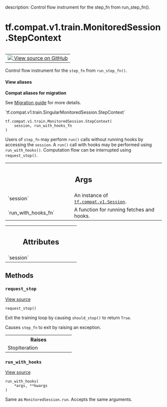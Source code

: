 description: Control flow instrument for the step_fn from run_step_fn().

<div itemscope itemtype="http://developers.google.com/ReferenceObject">
<meta itemprop="name" content="tf.compat.v1.train.MonitoredSession.StepContext" />
<meta itemprop="path" content="Stable" />
<meta itemprop="property" content="__init__"/>
<meta itemprop="property" content="request_stop"/>
<meta itemprop="property" content="run_with_hooks"/>
</div>

# tf.compat.v1.train.MonitoredSession.StepContext

<!-- Insert buttons and diff -->

<table class="tfo-notebook-buttons tfo-api nocontent" align="left">
<td>
  <a target="_blank" href="https://github.com/tensorflow/tensorflow/blob/r2.4/tensorflow/python/training/monitored_session.py#L836-L871">
    <img src="https://www.tensorflow.org/images/GitHub-Mark-32px.png" />
    View source on GitHub
  </a>
</td>
</table>



Control flow instrument for the `step_fn` from `run_step_fn()`.

<section class="expandable">
  <h4 class="showalways">View aliases</h4>
  <p>
<b>Compat aliases for migration</b>
<p>See
<a href="https://www.tensorflow.org/guide/migrate">Migration guide</a> for
more details.</p>
<p>`tf.compat.v1.train.SingularMonitoredSession.StepContext`</p>
</p>
</section>

<pre class="devsite-click-to-copy prettyprint lang-py tfo-signature-link">
<code>tf.compat.v1.train.MonitoredSession.StepContext(
    session, run_with_hooks_fn
)
</code></pre>



<!-- Placeholder for "Used in" -->

Users of `step_fn` may perform `run()` calls without running hooks
by accessing the `session`.  A `run()` call with hooks may be performed
using `run_with_hooks()`.  Computation flow can be interrupted using
`request_stop()`.

<!-- Tabular view -->
 <table class="responsive fixed orange">
<colgroup><col width="214px"><col></colgroup>
<tr><th colspan="2"><h2 class="add-link">Args</h2></th></tr>

<tr>
<td>
`session`
</td>
<td>
An instance of <a href="../../../../../tf/compat/v1/Session.md"><code>tf.compat.v1.Session</code></a>.
</td>
</tr><tr>
<td>
`run_with_hooks_fn`
</td>
<td>
A function for running fetches and hooks.
</td>
</tr>
</table>





<!-- Tabular view -->
 <table class="responsive fixed orange">
<colgroup><col width="214px"><col></colgroup>
<tr><th colspan="2"><h2 class="add-link">Attributes</h2></th></tr>

<tr>
<td>
`session`
</td>
<td>

</td>
</tr>
</table>



## Methods

<h3 id="request_stop"><code>request_stop</code></h3>

<a target="_blank" href="https://github.com/tensorflow/tensorflow/blob/r2.4/tensorflow/python/training/monitored_session.py#L863-L871">View source</a>

<pre class="devsite-click-to-copy prettyprint lang-py tfo-signature-link">
<code>request_stop()
</code></pre>

Exit the training loop by causing `should_stop()` to return `True`.

   Causes `step_fn` to exit by raising an exception.

<!-- Tabular view -->
 <table class="responsive fixed orange">
<colgroup><col width="214px"><col></colgroup>
<tr><th colspan="2">Raises</th></tr>
<tr class="alt">
<td colspan="2">
StopIteration
</td>
</tr>

</table>



<h3 id="run_with_hooks"><code>run_with_hooks</code></h3>

<a target="_blank" href="https://github.com/tensorflow/tensorflow/blob/r2.4/tensorflow/python/training/monitored_session.py#L859-L861">View source</a>

<pre class="devsite-click-to-copy prettyprint lang-py tfo-signature-link">
<code>run_with_hooks(
    *args, **kwargs
)
</code></pre>

Same as `MonitoredSession.run`. Accepts the same arguments.




